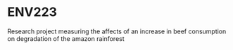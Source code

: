 # ENV223

Research project measuring the affects of an increase in beef consumption on degradation of the amazon rainforest

